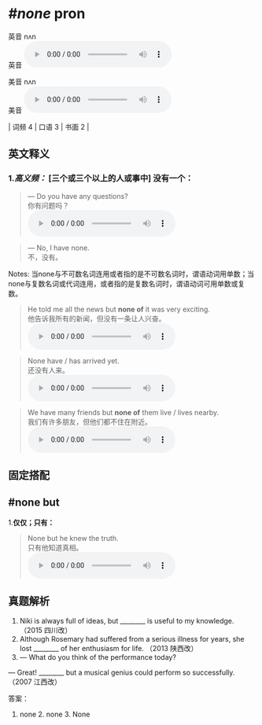 # ***\#none*** pron
英音 nʌn  
英音
<audio src="./media/none-B.aac" controls="controls"></audio>

美音 nʌn  
美音
<audio src="./media/none.aac" controls="controls"></audio>



| 词频 4 | 口语 3 | 书面 2 |  

英文释义
---
### 1.*高义频：* **[三个或三个以上的人或事中] 没有一个：**  

 > — Do you have any questions?   
 > 你有问题吗？    
<audio src="./media/none-1.aac" controls="controls"></audio>

 > — No, I have none.   
 > 不，没有。    

Notes: 当none与不可数名词连用或者指的是不可数名词时，谓语动词用单数；当none与复数名词或代词连用，或者指的是复数名词时，谓语动词可用单数或复数。  
 > He told me all the news but **none of** it was very exciting.  
 > 他告诉我所有的新闻，但没有一条让人兴奋。    
<audio src="./media/none-2.aac" controls="controls"></audio>

 > None have / has arrived yet.   
 > 还没有人来。    
<audio src="./media/none-3.aac" controls="controls"></audio>

 > We have many friends but **none of** them live / lives nearby.  
 > 我们有许多朋友，但他们都不住在附近。    
<audio src="./media/none-4.aac" controls="controls"></audio>


固定搭配
---
## \#none but
1.**仅仅；只有：**  

 > None but he knew the truth.  
 > 只有他知道真相。    
<audio src="./media/none-5.aac" controls="controls"></audio>


真题解析
---
1. Niki is always full of ideas, but ________ is useful to my knowledge.  （2015 四川改）  
2. Although Rosemary had suffered from a serious illness for years, she lost ________ of her enthusiasm for life.  （2013 陕西改）  
3. — What do you think of the performance today?
— Great! ________ but a musical genius could perform so successfully.   （2007 江西改）  

答案：
1. none  2. none  3. None  

